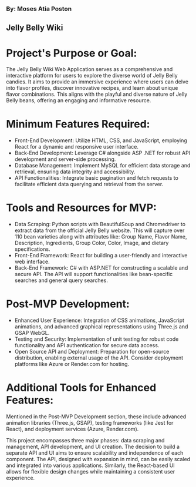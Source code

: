 ### By: Moses Atia Poston

## Jelly Belly Wiki

# Project's Purpose or Goal:
The Jelly Belly Wiki Web Application serves as a comprehensive and interactive platform for users to explore the diverse world of Jelly Belly candies. It aims to provide an immersive experience where users can delve into flavor profiles, discover innovative recipes, and learn about unique flavor combinations. This aligns with the playful and diverse nature of Jelly Belly beans, offering an engaging and informative resource.

# Minimum Features Required:
- Front-End Development: Utilize HTML, CSS, and JavaScript, employing React for a dynamic and responsive user interface.
- Back-End Development: Leverage C# alongside ASP .NET for robust API development and server-side processing.
- Database Management: Implement MySQL for efficient data storage and retrieval, ensuring data integrity and accessibility.
- API Functionalities: Integrate basic pagination and fetch requests to facilitate efficient data querying and retrieval from the server.

# Tools and Resources for MVP:
- Data Scraping: Python scripts with BeautifulSoup and Chromedriver to extract data from the official Jelly Belly website. This will capture over 110 bean varieties along with attributes like: Group Name, Flavor Name, Description, Ingredients, Group Color, Color, Image, and dietary specifications.
- Front-End Framework: React for building a user-friendly and interactive web interface.
- Back-End Framework: C# with ASP.NET for constructing a scalable and secure API. The API will support functionalities like bean-specific searches and general query searches.

# Post-MVP Development:
- Enhanced User Experience: Integration of CSS animations, JavaScript animations, and advanced graphical representations using Three.js and GSAP WebGL.
- Testing and Security: Implementation of unit testing for robust code functionality and API authentication for secure data access.
- Open Source API and Deployment: Preparation for open-source distribution, enabling external usage of the API. Consider deployment platforms like Azure or Render.com for hosting.

# Additional Tools for Enhanced Features:
Mentioned in the Post-MVP Development section, these include advanced animation libraries (Three.js, GSAP), testing frameworks (like Jest for React), and deployment services (Azure, Render.com).

This project encompasses three major phases: data scraping and management, API development, and UI creation. The decision to build a separate API and UI aims to ensure scalability and independence of each component. The API, designed with expansion in mind, can be easily scaled and integrated into various applications. Similarly, the React-based UI allows for flexible design changes while maintaining a consistent user experience.

